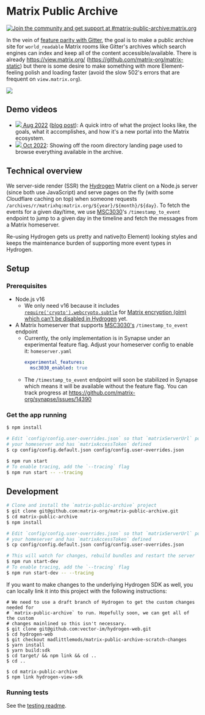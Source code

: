 # Matrix Public Archive

<a href="https://matrix.to/#/#matrix-public-archive:matrix.org"><img src="https://img.shields.io/matrix/matrix-public-archive:matrix.org.svg?label=%23matrix-public-archive%3Amatrix.org&logo=matrix&server_fqdn=matrix.org" alt="Join the community and get support at #matrix-public-archive:matrix.org" /></a>

In the vein of [feature parity with
Gitter](https://github.com/vector-im/roadmap/issues/26), the goal is to make a
public archive site for `world_readable` Matrix rooms like Gitter's archives
which search engines can index and keep all of the content accessible/available.
There is already https://view.matrix.org/
(https://github.com/matrix-org/matrix-static) but there is some desire to make
something with more Element-feeling polish and loading faster (avoid the slow
502's errors that are frequent on `view.matrix.org`).

![](https://user-images.githubusercontent.com/558581/179578263-e224ed59-dbba-464e-8b34-89a72ee0ae71.png)

## Demo videos

- [![](https://user-images.githubusercontent.com/558581/206083768-d18456de-caa3-463f-a891-96eed8054686.png) Aug 2022](https://www.youtube.com/watch?v=6KHQSeJTXm0&t=583s) ([blog post](https://matrix.org/blog/2022/08/05/this-week-in-matrix-2022-08-05#matrix-public-archive-website)): A quick intro of what the project looks like, the goals, what it accomplishes, and how it's a new portal into the Matrix ecosystem.
- [![](https://user-images.githubusercontent.com/558581/206083768-d18456de-caa3-463f-a891-96eed8054686.png) Oct 2022](https://www.youtube.com/watch?v=UT6KSEqDUf8&t=548s): Showing off the room directory landing page used to browse everything available in the archive.

## Technical overview

We server-side render (SSR) the [Hydrogen](https://github.com/vector-im/hydrogen-web)
Matrix client on a Node.js server (since both use JavaScript) and serve pages on the fly
(with some Cloudflare caching on top) when someone requests
`/archives/r/matrixhq:matrix.org/${year}/${month}/${day}`. To fetch the events for a
given day/time, we use [MSC3030](https://github.com/matrix-org/matrix-doc/pull/3030)'s
`/timestamp_to_event` endpoint to jump to a given day in the timeline and fetch the
messages from a Matrix homeserver.

Re-using Hydrogen gets us pretty and native(to Element) looking styles and keeps
the maintenance burden of supporting more event types in Hydrogen.

## Setup

### Prerequisites

- Node.js v16
  - We only need v16 because it includes
    [`require('crypto').webcrypto.subtle`](https://nodejs.org/docs/latest-v16.x/api/webcrypto.html#cryptosubtle)
    for [Matrix encryption (olm) which can't be disabled in
    Hydrogen](https://github.com/vector-im/hydrogen-web/issues/579) yet.
- A Matrix homeserver that supports [MSC3030's](https://github.com/matrix-org/matrix-spec-proposals/pull/3030) `/timestamp_to_event` endpoint
  - Currently, the only implementation is in Synapse under an experimental feature flag.
    Adjust your homeserver config to enable it:
    `homeserver.yaml`
    ```yaml
    experimental_features:
      msc3030_enabled: true
    ```
  - The `/timestamp_to_event` endpoint will soon be stabilized in Synapse which means
    it will be available without the feature flag. You can track progress at
    https://github.com/matrix-org/synapse/issues/14390

### Get the app running

```sh
$ npm install

# Edit `config/config.user-overrides.json` so that `matrixServerUrl` points to
# your homeserver and has `matrixAccessToken` defined
$ cp config/config.default.json config/config.user-overrides.json

$ npm run start
# To enable tracing, add the `--tracing` flag
$ npm run start -- --tracing
```

## Development

```sh
# Clone and install the `matrix-public-archive` project
$ git clone git@github.com:matrix-org/matrix-public-archive.git
$ cd matrix-public-archive
$ npm install

# Edit `config/config.user-overrides.json` so that `matrixServerUrl` points to
# your homeserver and has `matrixAccessToken` defined
$ cp config/config.default.json config/config.user-overrides.json

# This will watch for changes, rebuild bundles and restart the server
$ npm run start-dev
# To enable tracing, add the `--tracing` flag
$ npm run start-dev -- --tracing
```

If you want to make changes to the underlying Hydrogen SDK as well, you can locally link
it into this project with the following instructions:

```
# We need to use a draft branch of Hydrogen to get the custom changes needed for
# `matrix-public-archive` to run. Hopefully soon, we can get all of the custom
# changes mainlined so this isn't necessary.
$ git clone git@github.com:vector-im/hydrogen-web.git
$ cd hydrogen-web
$ git checkout madlittlemods/matrix-public-archive-scratch-changes
$ yarn install
$ yarn build:sdk
$ cd target/ && npm link && cd ..
$ cd ..

$ cd matrix-public-archive
$ npm link hydrogen-view-sdk
```

### Running tests

See the [testing readme](./test/README.md).
